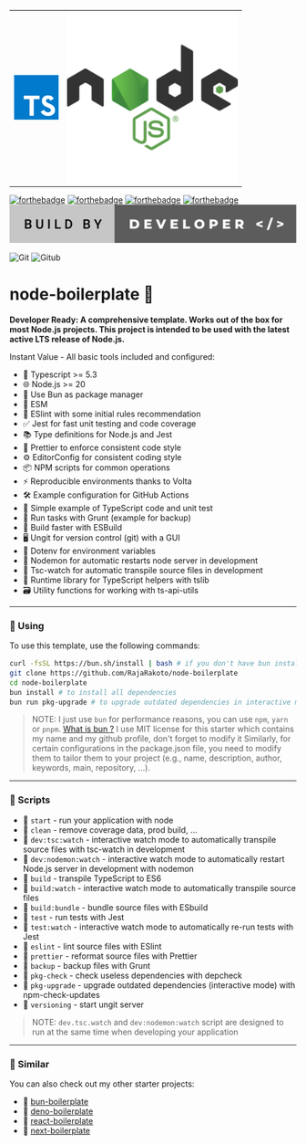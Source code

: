 <div align="center">
<table>
  <tr>
    <td>
    <img src="https://raw.githubusercontent.com/devicons/devicon/master/icons/typescript/typescript-original.svg " width="80">
    </td>
    <td>
    <img src="https://raw.githubusercontent.com/devicons/devicon/master/icons/nodejs/nodejs-original-wordmark.svg" width="300">
    </td>
  </tr>
</table>
</div>

[![forthebadge](https://forthebadge.com/images/badges/built-with-love.svg)](https://forthebadge.com) [![forthebadge](https://forthebadge.com/images/badges/for-you.svg)](https://forthebadge.com) [![forthebadge](https://forthebadge.com/images/badges/open-source.svg)](https://forthebadge.com) [![forthebadge](https://forthebadge.com/images/badges/uses-git.svg)](https://forthebadge.com) [![forthebadge](https://github.com/RajaRakoto/github-docs/blob/master/badge/build-by.svg?raw=true)](https://forthebadge.com) 

![Git](https://img.shields.io/badge/-Git-777?style=flat&logo=git&logoColor=F05032&labelColor=ffffff) ![Gitub](https://img.shields.io/badge/-Gitub-777?style=flat&logo=github&logoColor=777&labelColor=ffffff)

# node-boilerplate 🚀

**Developer Ready: A comprehensive template. Works out of the box for most Node.js projects. This project is intended to be used with the latest active LTS release of Node.js.**

Instant Value - All basic tools included and configured:

- 🚀 Typescript >= 5.3
- 🌐 Node.js >= 20
- 🧅 Use Bun as package manager
- 🌈 ESM
- 🧹 ESlint with some initial rules recommendation
- ✅ Jest for fast unit testing and code coverage
- 📚 Type definitions for Node.js and Jest
- 🎨 Prettier to enforce consistent code style
- ⚙️ EditorConfig for consistent coding style
- 📦 NPM scripts for common operations
- ⚡ Reproducible environments thanks to Volta
- 🛠️ Example configuration for GitHub Actions
- 📝 Simple example of TypeScript code and unit test
- 🐗 Run tasks with Grunt (example for backup)
- 🚄 Build faster with ESBuild
- 🖥️ Ungit for version control (git) with a GUI
- 🔑 Dotenv for environment variables
- 🔄 Nodemon for automatic restarts node server in development
- 🔌 Tsc-watch for automatic transpile source files in development
- 📘 Runtime library for TypeScript helpers with tslib
- 🗃️ Utility functions for working with ts-api-utils

---

### 📌 Using 

To use this template, use the following commands:

```bash
curl -fsSL https://bun.sh/install | bash # if you don't have bun installed
git clone https://github.com/RajaRakoto/node-boilerplate
cd node-boilerplate
bun install # to install all dependencies
bun run pkg-upgrade # to upgrade outdated dependencies in interactive mode
```

> NOTE: I just use `bun` for performance reasons, you can use `npm`, `yarn` or `pnpm`. [What is bun ?](https://bun.sh/)
> I use MIT license for this starter which contains my name and my github profile, don't forget to modify it
> Similarly, for certain configurations in the package.json file, you need to modify them to tailor them to your project (e.g., name, description, author, keywords, main, repository, ...).

---

### 📌 Scripts 

- 📜 `start` - run your application with node
- 📜 `clean` - remove coverage data, prod build, ...
- 📜 `dev:tsc:watch` - interactive watch mode to automatically transpile source files with tsc-watch in development 
- 📜 `dev:nodemon:watch` - interactive watch mode to automatically restart Node.js server in development with nodemon 
- 📜 `build` - transpile TypeScript to ES6 
- 📜 `build:watch` - interactive watch mode to automatically transpile source files 
- 📜 `build:bundle` - bundle source files with ESbuild
- 📜 `test` - run tests with Jest
- 📜 `test:watch` - interactive watch mode to automatically re-run tests with Jest
- 📜 `eslint` - lint source files with ESlint
- 📜 `prettier` - reformat source files with Prettier
- 📜 `backup` - backup files with Grunt
- 📜 `pkg-check` - check useless dependencies with depcheck
- 📜 `pkg-upgrade` - upgrade outdated dependencies (interactive mode) with npm-check-updates
- 📜 `versioning` - start ungit server 

> NOTE: `dev.tsc.watch` and `dev:nodemon:watch` script are designed to run at the same time when developing your application 

---

### 📌 Similar

You can also check out my other starter projects:

- 🚀 [bun-boilerplate](https://github.com/RajaRakoto/bun-boilerplate)
- 🚀 [deno-boilerplate](https://github.com/RajaRakoto/deno-boilerplate)
- 🚀 [react-boilerplate](https://github.com/RajaRakoto/react-boilerplate)
- 🚀 [next-boilerplate](https://github.com/RajaRakoto/next-boilerplate)